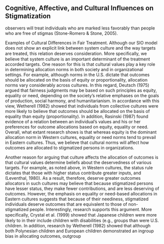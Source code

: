 ## Cognitive, Affective, and Cultural Inﬂuences on Stigmatization

observers will treat individuals who are marked less favorably than people who are free of stigmas (Stone-Romero & Stone, 2005).

Examples of Cultural Differences in Fair Treatment. Although our SIO model does not show an explicit link between system culture and the way targets are treated, this relation deserves consideration. More speciﬁcally, we believe that system culture is an important determinant of the treatment accorded targets. One reason for this is that cultural values play a key role in determining allocation norms in both society and in organizational settings. For example, although norms in the U.S. dictate that outcomes should be allocated on the basis of equity or proportionality, allocation norms vary considerably across cultures. In this regard, Deutsch (1975) argued that fairness judgments may be based on such principles as equity, equality or need, depending on the society’s relative emphases on the goals of production, social harmony, and humanitarianism. In accordance with this view, Wetherell (1982) showed that individuals from collective cultures were more likely to believe that outcomes should be allocated on the basis of equality than equity (proportionality). In addition, Rasinski (1987) found evidence of a relation between an individual’s values and his or her preferences for outcome allocations based on equity, equality or need. Overall, what extant research shows is that whereas equity is the dominant allocation norm in Western cultures, equality or need norms tend to prevail in Eastern cultures. Thus, we believe that cultural norms will affect how outcomes are allocated to stigmatized persons in organizations.

Another reason for arguing that culture affects the allocation of outcomes is that cultural values determine beliefs about the deservedness of various targets. For example, as noted above, in Western cultures, the status rule dictates that those with higher status contribute greater inputs, and (Leventhal, 1980). As a result, therefore, deserve greater outcomes allocators in such cultures may believe that because stigmatized persons have lesser status, they make fewer contributions, and are less deserving of outcomes. However, the emphasis on equality or need-based allocations in Eastern cultures suggests that because of their neediness, stigmatized individuals deserve outcomes that are equivalent to those of non-stigmatized people. Interestingly, research supports this argument. More speciﬁcally, Crystal et al. (1999) showed that Japanese children were more likely to in their include children with disabilities (e.g., groups than were U.S. children. In addition, research by Wetherell (1982) showed that although both Polynesian children and European children demonstrated an ingroup bias in allocating outcomes, outgroup